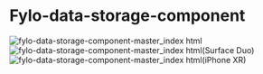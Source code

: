 # Fylo-data-storage-component
![fylo-data-storage-component-master_index html](https://github.com/randjelovic-jelena/Fylo-data-storage-component/assets/125824089/64017525-ca8d-4379-b8f4-80f6a138808b)
![fylo-data-storage-component-master_index html(Surface Duo)](https://github.com/randjelovic-jelena/Fylo-data-storage-component/assets/125824089/cef403f6-b6e5-4236-9768-5d15974776f9)
![fylo-data-storage-component-master_index html(iPhone XR)](https://github.com/randjelovic-jelena/Fylo-data-storage-component/assets/125824089/51ea80e7-6d1f-4430-b099-517c9e4c86c4)


